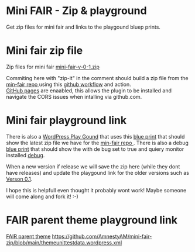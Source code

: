 # Mini FAIR - Zip & playground 
Get zip files for mini fair and links to the playgound bluep prints. 
 
# Mini fair zip file 
Zip files for mini fair 
[mini-fair-v-0-1.zip](https://github.com/AmnestyAM/mini-fair-zip/blob/main/mini-fair-v-0-1.zip)     

Commiting here with "zip-it" in the comment should build a zip file from the [min-fair repo ](https://github.com/fairpm/mini-fair-repo) using this [github workflow](https://github.com/AmnestyAM/mini-fair-zip/blob/main/.github/workflows/main.yml) and action.   
[GitHub pages](https://amnestyam.github.io/mini-fair-zip/) are enaabled, this allows the plugin to be installed and navigate the CORS issues when intalling via github.com.    

# Mini fair playground link 

There is also a [WordPress Play Gound](https://wordpress.org/playground/) that uses this [blue print](https://github.com/amnestyam/mini-fair-zip/blob/main/blueprint.json) that should show the latest zip file we have for the [min-fair repo ](https://github.com/fairpm/mini-fair-repo). There is also a debug [blue print](https://github.com/amnestyam/mini-fair-zip/blob/main/debug.json) that should show the with de bug set to true and quiery monitor installed [debug](https://playground.wordpress.net/?blueprint-url=https://raw.githubusercontent.com/amnestyam/mini-fair-zip/refs/heads/main/debug.json).
 
When a new version if release we will save the zip here (while they dont have releases) and update the playgound link for the older versions such as [Verson 0.1](https://playground.wordpress.net/?blueprint-url=https://raw.githubusercontent.com/amnestyam/mini-fair-zip/refs/heads/main/blueprint-v-0-1.json).   

I hope this is helpfull even thought it probably wont work! Maybe someone will come along and fork it! :-)      


# FAIR parent theme playground link 

[FAIR parent theme](https://playground.wordpress.net/?blueprint-url=https://raw.githubusercontent.com/amnestyam/mini-fair-zip/refs/heads/main/fair-parent-theme-blueprint.json)
https://github.com/AmnestyAM/mini-fair-zip/blob/main/themeunittestdata.wordpress.xml 
